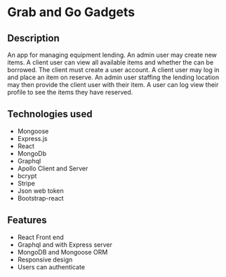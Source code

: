 # Grab and Go Gadgets  

## Description

An app for managing equipment lending.  An admin user may create new items.  A client user can view all available items and whether the can be borrowed. The client must create a user account.  A client user may log in and place an item on reserve. An admin user staffing the lending location may then provide the client user with their item.  A user can log view their profile to see the items they have reserved.  

## Technologies used

* Mongoose
* Express.js
* React
* MongoDb
* Graphql
* Apollo Client and Server
* bcrypt
* Stripe
* Json web token
* Bootstrap-react

## Features

* React Front end
* Graphql and with Express server
* MongoDB and Mongoose ORM
* Responsive design
* Users can authenticate



